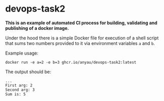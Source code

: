 # devops-task2


**This is an example of automated CI process for building, validating and publishing of a docker image.**

Under the hood there is a simple Docker file for execution of a shell script that sums two numbers provided to it via environment variables `a` and `b`.

Example usage:
```
docker run -e a=2 -e b=3 ghcr.io/anyau/devops-task2:latest
```
The output should be:
```
...
First arg: 2
Second arg: 3
Sum is: 5
```

